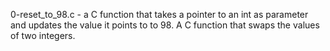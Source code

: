 0-reset_to_98.c - a C function that takes a pointer to an int as parameter and updates the value it points to to 98.
A C function that swaps the values of two integers.
